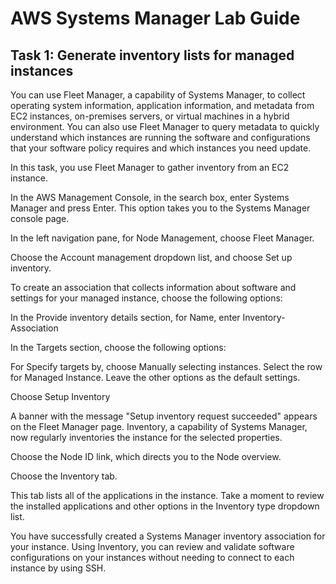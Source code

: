 # AWS Systems Manager Lab Guide
## Task 1: Generate inventory lists for managed instances
You can use Fleet Manager, a capability of Systems Manager, to collect operating system information, application information, and metadata from EC2 instances, on-premises servers, or virtual machines in a hybrid environment. You can also use Fleet Manager to query metadata to quickly understand which instances are running the software and configurations that your software policy requires and which instances you need update.

In this task, you use Fleet Manager to gather inventory from an EC2 instance.

In the AWS Management Console, in the  search box, enter Systems Manager and press Enter. This option takes you to the Systems Manager console page.

In the left navigation pane, for Node Management, choose Fleet Manager.

Choose the Account management dropdown list, and choose Set up inventory.

To create an association that collects information about software and settings for your managed instance, choose the following options:

In the Provide inventory details section, for Name, enter Inventory-Association

In the Targets section, choose the following options:

For Specify targets by, choose Manually selecting instances.
Select the row for Managed Instance.
Leave the other options as the default settings.

Choose Setup Inventory

A banner with the message "Setup inventory request succeeded" appears on the Fleet Manager page. Inventory, a capability of Systems Manager, now regularly inventories the instance for the selected properties.

Choose the Node ID link, which directs you to the Node overview.

Choose the Inventory tab.

This tab lists all of the applications in the instance. Take a moment to review the installed applications and other options in the Inventory type dropdown list.

You have successfully created a Systems Manager inventory association for your instance. Using Inventory, you can review and validate software configurations on your instances without needing to connect to each instance by using SSH.